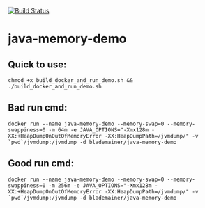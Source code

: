 [![Build Status](https://travis-ci.org/blademainer/java-memory-demo.png)](https://travis-ci.org/blademainer/java-memory-demo)

# java-memory-demo

## Quick to use:
```shell
chmod +x build_docker_and_run_demo.sh && ./build_docker_and_run_demo.sh
```

## Bad run cmd:
```shell
docker run --name java-memory-demo --memory-swap=0 --memory-swappiness=0 -m 64m -e JAVA_OPTIONS="-Xmx128m -XX:+HeapDumpOnOutOfMemoryError -XX:HeapDumpPath=/jvmdump/" -v `pwd`/jvmdump:/jvmdump -d blademainer/java-memory-demo
```
## Good run cmd:
```shell
docker run --name java-memory-demo --memory-swap=0 --memory-swappiness=0 -m 256m -e JAVA_OPTIONS="-Xmx128m -XX:+HeapDumpOnOutOfMemoryError -XX:HeapDumpPath=/jvmdump/" -v `pwd`/jvmdump:/jvmdump -d blademainer/java-memory-demo
```
